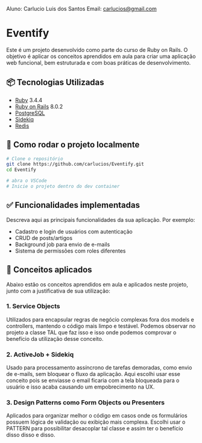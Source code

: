 Aluno: Carlucio Luis dos Santos
Email: carlucios@gmail.com

# Eventify

Este é um projeto desenvolvido como parte do curso de Ruby on Rails. O objetivo é aplicar os conceitos aprendidos em aula para criar uma aplicação web funcional, bem estruturada e com boas práticas de desenvolvimento.

## 📦 Tecnologias Utilizadas

- [Ruby](https://www.ruby-lang.org/pt/) 3.4.4
- [Ruby on Rails](https://rubyonrails.org/) 8.0.2
- [PostgreSQL](https://www.postgresql.org/)
- [Sidekiq](https://sidekiq.org/)
- [Redis](https://redis.io/)

## 🚀 Como rodar o projeto localmente

```bash
# Clone o repositório
git clone https://github.com/carlucios/Eventify.git
cd Eventify

# abra o VSCode
# Inicie o projeto dentro do dev container
```

## ✅ Funcionalidades implementadas

Descreva aqui as principais funcionalidades da sua aplicação. Por exemplo:

- Cadastro e login de usuários com autenticação
- CRUD de posts/artigos
- Background job para envio de e-mails
- Sistema de permissões com roles diferentes

## 🧠 Conceitos aplicados

Abaixo estão os conceitos aprendidos em aula e aplicados neste projeto, junto com a justificativa de sua utilização:

### 1. **Service Objects**

Utilizados para encapsular regras de negócio complexas fora dos models e controllers, mantendo o código mais limpo e testável. Podemos observar no projeto a classe TAL que faz isso e isso onde podemos comprovar o benefício da utilização desse conceito.

### 2. **ActiveJob + Sidekiq**

Usado para processamento assíncrono de tarefas demoradas, como envio de e-mails, sem bloquear o fluxo da aplicação. Aqui escolhi usar esse conceito pois se enviasse o email ficaria com a tela bloqueada para o usuário e isso acaba causando um empobrecimento na UX.

### 3. **Design Patterns como Form Objects ou Presenters**

Aplicados para organizar melhor o código em casos onde os formulários possuem lógica de validação ou exibição mais complexa. Escolhi usar o PATTERN para possibilitar desacoplar tal classe e assim ter o benefício disso disso e disso.